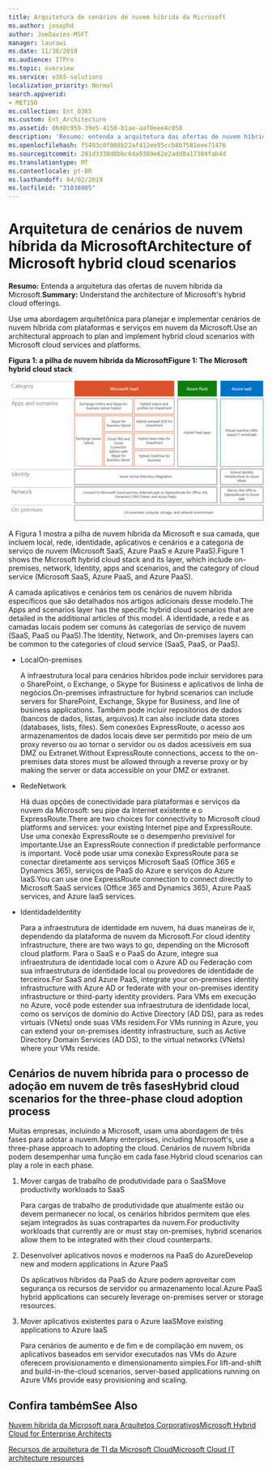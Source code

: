 ```yaml
---
title: Arquitetura de cenários de nuvem híbrida da Microsoft
ms.author: josephd
author: JoeDavies-MSFT
manager: laurawi
ms.date: 11/30/2018
ms.audience: ITPro
ms.topic: overview
ms.service: o365-solutions
localization_priority: Normal
search.appverid:
- MET150
ms.collection: Ent_O365
ms.custom: Ent_Architecture
ms.assetid: 06d8c959-39e5-4150-b1ae-aaf0eee4c058
description: 'Resumo: entenda a arquitetura das ofertas de nuvem híbrida da Microsoft.'
ms.openlocfilehash: f5493c0f008b22af412ee95ccb8b7581eee71476
ms.sourcegitcommit: 201d3338d8bbc6da9389e62e2add8a17384fab4d
ms.translationtype: MT
ms.contentlocale: pt-BR
ms.lasthandoff: 04/02/2019
ms.locfileid: "31038005"
---
```

# <a name="architecture-of-microsoft-hybrid-cloud-scenarios"></a><span data-ttu-id="afd59-103">Arquitetura de cenários de nuvem híbrida da Microsoft</span><span class="sxs-lookup"><span data-stu-id="afd59-103">Architecture of Microsoft hybrid cloud scenarios</span></span>

 <span data-ttu-id="afd59-104">**Resumo:** Entenda a arquitetura das ofertas de nuvem híbrida da Microsoft.</span><span class="sxs-lookup"><span data-stu-id="afd59-104">**Summary:** Understand the architecture of Microsoft's hybrid cloud offerings.</span></span>
  
<span data-ttu-id="afd59-105">Use uma abordagem arquitetônica para planejar e implementar cenários de nuvem híbrida com plataformas e serviços em nuvem da Microsoft.</span><span class="sxs-lookup"><span data-stu-id="afd59-105">Use an architectural approach to plan and implement hybrid cloud scenarios with Microsoft cloud services and platforms.</span></span>
  
<span data-ttu-id="afd59-106">**Figura 1: a pilha de nuvem híbrida da Microsoft**</span><span class="sxs-lookup"><span data-stu-id="afd59-106">**Figure 1: The Microsoft hybrid cloud stack**</span></span>

![A pilha de nuvem híbrida da Microsoft](media/Hybrid-Poster/Hybrid-Cloud-Stack.png)
  
<span data-ttu-id="afd59-108">A Figura 1 mostra a pilha de nuvem híbrida da Microsoft e sua camada, que incluem local, rede, identidade, aplicativos e cenários e a categoria de serviço de nuvem (Microsoft SaaS, Azure PaaS e Azure PaaS).</span><span class="sxs-lookup"><span data-stu-id="afd59-108">Figure 1 shows the Microsoft hybrid cloud stack and its layer, which include on-premises, network, Identity, apps and scenarios, and the category of cloud service (Microsoft SaaS, Azure PaaS, and Azure PaaS).</span></span>
  
<span data-ttu-id="afd59-109">A camada aplicativos e cenários tem os cenários de nuvem híbrida específicos que são detalhados nos artigos adicionais desse modelo.</span><span class="sxs-lookup"><span data-stu-id="afd59-109">The Apps and scenarios layer has the specific hybrid cloud scenarios that are detailed in the additional articles of this model.</span></span> <span data-ttu-id="afd59-110">A identidade, a rede e as camadas locais podem ser comuns às categorias de serviço de nuvem (SaaS, PaaS ou PaaS).</span><span class="sxs-lookup"><span data-stu-id="afd59-110">The Identity, Network, and On-premises layers can be common to the categories of cloud service (SaaS, PaaS, or PaaS).</span></span>
  
- <span data-ttu-id="afd59-111">Local</span><span class="sxs-lookup"><span data-stu-id="afd59-111">On-premises</span></span>
    
    <span data-ttu-id="afd59-112">A infraestrutura local para cenários híbridos pode incluir servidores para o SharePoint, o Exchange, o Skype for Business e aplicativos de linha de negócios.</span><span class="sxs-lookup"><span data-stu-id="afd59-112">On-premises infrastructure for hybrid scenarios can include servers for SharePoint, Exchange, Skype for Business, and line of business applications.</span></span> <span data-ttu-id="afd59-113">Também pode incluir repositórios de dados (bancos de dados, listas, arquivos).</span><span class="sxs-lookup"><span data-stu-id="afd59-113">It can also include data stores (databases, lists, files).</span></span> <span data-ttu-id="afd59-114">Sem conexões ExpressRoute, o acesso aos armazenamentos de dados locais deve ser permitido por meio de um proxy reverso ou ao tornar o servidor ou os dados acessíveis em sua DMZ ou Extranet.</span><span class="sxs-lookup"><span data-stu-id="afd59-114">Without ExpressRoute connections, access to the on-premises data stores must be allowed through a reverse proxy or by making the server or data accessible on your DMZ or extranet.</span></span>
    
- <span data-ttu-id="afd59-115">Rede</span><span class="sxs-lookup"><span data-stu-id="afd59-115">Network</span></span>
    
    <span data-ttu-id="afd59-116">Há duas opções de conectividade para plataformas e serviços da nuvem da Microsoft: seu pipe da Internet existente e o ExpressRoute.</span><span class="sxs-lookup"><span data-stu-id="afd59-116">There are two choices for connectivity to Microsoft cloud platforms and services: your existing Internet pipe and ExpressRoute.</span></span> <span data-ttu-id="afd59-117">Use uma conexão ExpressRoute se o desempenho previsível for importante.</span><span class="sxs-lookup"><span data-stu-id="afd59-117">Use an ExpressRoute connection if predictable performance is important.</span></span> <span data-ttu-id="afd59-118">Você pode usar uma conexão ExpressRoute para se conectar diretamente aos serviços Microsoft SaaS (Office 365 e Dynamics 365), serviços de PaaS do Azure e serviços do Azure IaaS.</span><span class="sxs-lookup"><span data-stu-id="afd59-118">You can use one ExpressRoute connection to connect directly to Microsoft SaaS services (Office 365 and Dynamics 365), Azure PaaS services, and Azure IaaS services.</span></span>
    
- <span data-ttu-id="afd59-119">Identidade</span><span class="sxs-lookup"><span data-stu-id="afd59-119">Identity</span></span>
    
    <span data-ttu-id="afd59-120">Para a infraestrutura de identidade em nuvem, há duas maneiras de ir, dependendo da plataforma de nuvem da Microsoft.</span><span class="sxs-lookup"><span data-stu-id="afd59-120">For cloud identity infrastructure, there are two ways to go, depending on the Microsoft cloud platform.</span></span> <span data-ttu-id="afd59-121">Para o SaaS e o PaaS do Azure, integre sua infraestrutura de identidade local com o Azure AD ou Federação com sua infraestrutura de identidade local ou provedores de identidade de terceiros.</span><span class="sxs-lookup"><span data-stu-id="afd59-121">For SaaS and Azure PaaS, integrate your on-premises identity infrastructure with Azure AD or federate with your on-premises identity infrastructure or third-party identity providers.</span></span> <span data-ttu-id="afd59-122">Para VMs em execução no Azure, você pode estender sua infraestrutura de identidade local, como os serviços de domínio do Active Directory (AD DS), para as redes virtuais (VNets) onde suas VMs residem.</span><span class="sxs-lookup"><span data-stu-id="afd59-122">For VMs running in Azure, you can extend your on-premises identity infrastructure, such as Active Directory Domain Services (AD DS), to the virtual networks (VNets) where your VMs reside.</span></span>
    
## <a name="hybrid-cloud-scenarios-for-the-three-phase-cloud-adoption-process"></a><span data-ttu-id="afd59-123">Cenários de nuvem híbrida para o processo de adoção em nuvem de três fases</span><span class="sxs-lookup"><span data-stu-id="afd59-123">Hybrid cloud scenarios for the three-phase cloud adoption process</span></span>

<span data-ttu-id="afd59-124">Muitas empresas, incluindo a Microsoft, usam uma abordagem de três fases para adotar a nuvem.</span><span class="sxs-lookup"><span data-stu-id="afd59-124">Many enterprises, including Microsoft's, use a three-phase approach to adopting the cloud.</span></span> <span data-ttu-id="afd59-125">Cenários de nuvem híbrida podem desempenhar uma função em cada fase.</span><span class="sxs-lookup"><span data-stu-id="afd59-125">Hybrid cloud scenarios can play a role in each phase.</span></span>
  
1. <span data-ttu-id="afd59-126">Mover cargas de trabalho de produtividade para o SaaS</span><span class="sxs-lookup"><span data-stu-id="afd59-126">Move productivity workloads to SaaS</span></span>
    
    <span data-ttu-id="afd59-127">Para cargas de trabalho de produtividade que atualmente estão ou devem permanecer no local, os cenários híbridos permitem que eles sejam integrados às suas contrapartes da nuvem.</span><span class="sxs-lookup"><span data-stu-id="afd59-127">For productivity workloads that currently are or must stay on-premises, hybrid scenarios allow them to be integrated with their cloud counterparts.</span></span>
    
2. <span data-ttu-id="afd59-128">Desenvolver aplicativos novos e modernos na PaaS do Azure</span><span class="sxs-lookup"><span data-stu-id="afd59-128">Develop new and modern applications in Azure PaaS</span></span>
    
    <span data-ttu-id="afd59-129">Os aplicativos híbridos da PaaS do Azure podem aproveitar com segurança os recursos de servidor ou armazenamento local.</span><span class="sxs-lookup"><span data-stu-id="afd59-129">Azure PaaS hybrid applications can securely leverage on-premises server or storage resources.</span></span>
    
3. <span data-ttu-id="afd59-130">Mover aplicativos existentes para o Azure IaaS</span><span class="sxs-lookup"><span data-stu-id="afd59-130">Move existing applications to Azure IaaS</span></span>
    
    <span data-ttu-id="afd59-131">Para cenários de aumento e de fim e de compilação em nuvem, os aplicativos baseados em servidor executados nas VMs do Azure oferecem provisionamento e dimensionamento simples.</span><span class="sxs-lookup"><span data-stu-id="afd59-131">For lift-and-shift and build-in-the-cloud scenarios, server-based applications running on Azure VMs provide easy provisioning and scaling.</span></span>
    
## <a name="see-also"></a><span data-ttu-id="afd59-132">Confira também</span><span class="sxs-lookup"><span data-stu-id="afd59-132">See Also</span></span>

[<span data-ttu-id="afd59-133">Nuvem híbrida da Microsoft para Arquitetos Corporativos</span><span class="sxs-lookup"><span data-stu-id="afd59-133">Microsoft Hybrid Cloud for Enterprise Architects</span></span>](microsoft-hybrid-cloud-for-enterprise-architects.md)
  
[<span data-ttu-id="afd59-134">Recursos de arquitetura de TI da Microsoft Cloud</span><span class="sxs-lookup"><span data-stu-id="afd59-134">Microsoft Cloud IT architecture resources</span></span>](microsoft-cloud-it-architecture-resources.md)

